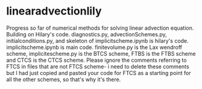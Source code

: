 # linearadvectionlily
Progress so far of numerical methods for solving linear advection equation. Building on Hilary's code.
diagnostics.py, advectionSchemes.py, initialconditions.py, and skeleton of implicitscheme.ipynb is hilary's code. implicitscheme.ipynb is main code.
finitevolume.py is the Lax wendroff scheme, implicitescheme.py is the BTCS scheme, FTBS is the FTBS scheme and CTCS is the CTCS scheme. Please ignore the comments referring to FTCS in files that are not FTCS scheme- i need to delete these comments but I had just copied and pasted your code for FTCS as a starting point for all the other schemes, so that's why it's there.
